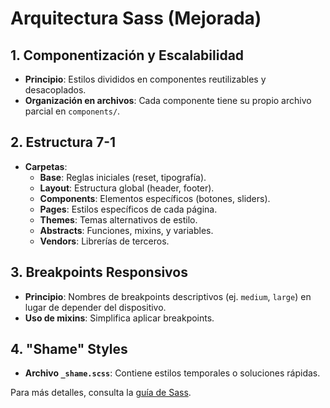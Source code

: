 # Arquitectura Sass (Mejorada)

## 1. Componentización y Escalabilidad

- **Principio**: Estilos divididos en componentes reutilizables y desacoplados.
- **Organización en archivos**: Cada componente tiene su propio archivo parcial en `components/`.

## 2. Estructura 7-1

- **Carpetas**:
  - **Base**: Reglas iniciales (reset, tipografía).
  - **Layout**: Estructura global (header, footer).
  - **Components**: Elementos específicos (botones, sliders).
  - **Pages**: Estilos específicos de cada página.
  - **Themes**: Temas alternativos de estilo.
  - **Abstracts**: Funciones, mixins, y variables.
  - **Vendors**: Librerías de terceros.

## 3. Breakpoints Responsivos

- **Principio**: Nombres de breakpoints descriptivos (ej. `medium`, `large`) en lugar de depender del dispositivo.
- **Uso de mixins**: Simplifica aplicar breakpoints.

## 4. "Shame" Styles

- **Archivo `_shame.scss`**: Contiene estilos temporales o soluciones rápidas.

Para más detalles, consulta la [guía de Sass](https://sass-guidelin.es/#architecture).
